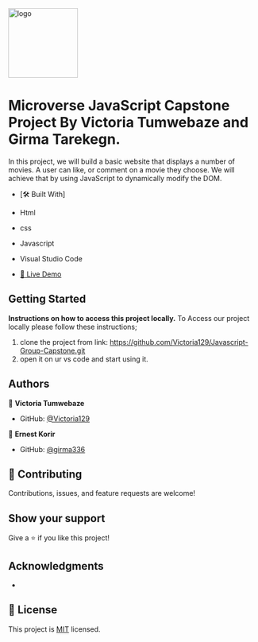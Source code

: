 
 <img src="murple_logo.png" alt="logo" width="140"  height="auto" />
  <br/>

# Microverse JavaScript Capstone Project By Victoria Tumwebaze and Girma Tarekegn. 

In this project, we will build a basic website that displays a number of movies. A user can like, or comment on a movie they choose. We will achieve that by using JavaScript to dynamically modify the DOM.


- [🛠 Built With]

- Html
- css
- Javascript
- Visual Studio Code

- [🚀 Live Demo]()

## Getting Started

**Instructions on how to access this project locally.**
 To Access our project locally please follow these instructions;
1. clone the project from link: https://github.com/Victoria129/Javascript-Group-Capstone.git
2. open it on ur vs code and start using it. 


## Authors


👤 **Victoria Tumwebaze**

- GitHub: [@Victoria129](https://github.com/Victoria129)

👤 **Ernest Korir**
- GitHub: [@girma336](https://github.com/girma336)


## 🤝 Contributing

Contributions, issues, and feature requests are welcome!


## Show your support

Give a ⭐️ if you like this project!

## Acknowledgments

-

## 📝 License

This project is [MIT](./MIT.md) licensed.
